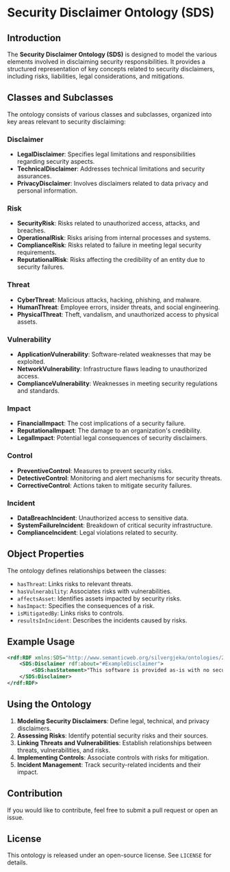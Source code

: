 # Security Disclaimer Ontology (SDS)

## Introduction
The **Security Disclaimer Ontology (SDS)** is designed to model the various elements involved in disclaiming security responsibilities. It provides a structured representation of key concepts related to security disclaimers, including risks, liabilities, legal considerations, and mitigations.

## Classes and Subclasses
The ontology consists of various classes and subclasses, organized into key areas relevant to security disclaiming:

### Disclaimer
- **LegalDisclaimer**: Specifies legal limitations and responsibilities regarding security aspects.
- **TechnicalDisclaimer**: Addresses technical limitations and security assurances.
- **PrivacyDisclaimer**: Involves disclaimers related to data privacy and personal information.

### Risk
- **SecurityRisk**: Risks related to unauthorized access, attacks, and breaches.
- **OperationalRisk**: Risks arising from internal processes and systems.
- **ComplianceRisk**: Risks related to failure in meeting legal security requirements.
- **ReputationalRisk**: Risks affecting the credibility of an entity due to security failures.

### Threat
- **CyberThreat**: Malicious attacks, hacking, phishing, and malware.
- **HumanThreat**: Employee errors, insider threats, and social engineering.
- **PhysicalThreat**: Theft, vandalism, and unauthorized access to physical assets.

### Vulnerability
- **ApplicationVulnerability**: Software-related weaknesses that may be exploited.
- **NetworkVulnerability**: Infrastructure flaws leading to unauthorized access.
- **ComplianceVulnerability**: Weaknesses in meeting security regulations and standards.

### Impact
- **FinancialImpact**: The cost implications of a security failure.
- **ReputationalImpact**: The damage to an organization's credibility.
- **LegalImpact**: Potential legal consequences of security disclaimers.

### Control
- **PreventiveControl**: Measures to prevent security risks.
- **DetectiveControl**: Monitoring and alert mechanisms for security threats.
- **CorrectiveControl**: Actions taken to mitigate security failures.

### Incident
- **DataBreachIncident**: Unauthorized access to sensitive data.
- **SystemFailureIncident**: Breakdown of critical security infrastructure.
- **ComplianceIncident**: Legal violations related to security.

## Object Properties
The ontology defines relationships between the classes:
- `hasThreat`: Links risks to relevant threats.
- `hasVulnerability`: Associates risks with vulnerabilities.
- `affectsAsset`: Identifies assets impacted by security risks.
- `hasImpact`: Specifies the consequences of a risk.
- `isMitigatedBy`: Links risks to controls.
- `resultsInIncident`: Describes the incidents caused by risks.

## Example Usage
```xml
<rdf:RDF xmlns:SDS="http://www.semanticweb.org/silvergjeka/ontologies/2025/2/SDS#">
    <SDS:Disclaimer rdf:about="#ExampleDisclaimer">
        <SDS:hasStatement>"This software is provided as-is with no security guarantees."</SDS:hasStatement>
    </SDS:Disclaimer>
</rdf:RDF>
```

## Using the Ontology
1. **Modeling Security Disclaimers**: Define legal, technical, and privacy disclaimers.
2. **Assessing Risks**: Identify potential security risks and their sources.
3. **Linking Threats and Vulnerabilities**: Establish relationships between threats, vulnerabilities, and risks.
4. **Implementing Controls**: Associate controls with risks for mitigation.
5. **Incident Management**: Track security-related incidents and their impact.

## Contribution
If you would like to contribute, feel free to submit a pull request or open an issue.

## License
This ontology is released under an open-source license. See `LICENSE` for details.
